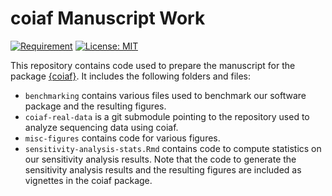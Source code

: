 
<!-- README.md is generated from README.Rmd. Please edit that file -->

# coiaf Manuscript Work

<!-- badges: start -->

[![Requirement](https://img.shields.io/badge/requirement-coiaf-blue)](https://github.com/bailey-lab/coiaf)
[![License:
MIT](https://img.shields.io/badge/License-MIT-yellow.svg)](https://opensource.org/licenses/MIT)
<!-- badges: end -->

This repository contains code used to prepare the manuscript for the
package [{coiaf}](https://github.com/bailey-lab/coiaf). It includes the
following folders and files:

-   `benchmarking` contains various files used to benchmark our software
    package and the resulting figures.
-   `coiaf-real-data` is a git submodule pointing to the repository used
    to analyze sequencing data using coiaf.
-   `misc-figures` contains code for various figures.
-   `sensitivity-analysis-stats.Rmd` contains code to compute statistics
    on our sensitivity analysis results. Note that the code to generate
    the sensitivity analysis results and the resulting figures are
    included as vignettes in the coiaf package.
